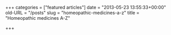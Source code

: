 +++
categories = ["featured articles"]
date = "2013-05-23 13:55:33+00:00"
old-URL = "/posts"
slug = "homeopathic-medicines-a-z"
title = "Homeopathic medicines A-Z"

+++

